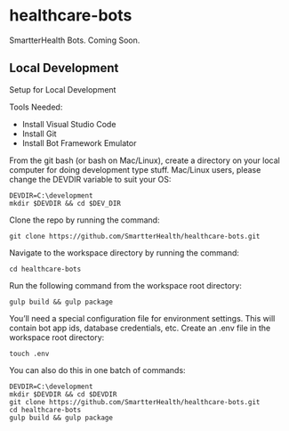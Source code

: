 # healthcare-bots
SmartterHealth Bots. Coming Soon.

## Local Development
Setup for Local Development 

Tools Needed: 

* Install Visual Studio Code
* Install Git 
* Install Bot Framework Emulator

From the git bash (or bash on Mac/Linux), create a directory on your local computer for doing development type stuff. Mac/Linux users, please change the DEVDIR variable to suit your OS:

	DEVDIR=C:\development
	mkdir $DEVDIR && cd $DEV_DIR
	
Clone the repo by running the command:

	git clone https://github.com/SmartterHealth/healthcare-bots.git

Navigate to the workspace directory by running the command: 

	cd healthcare-bots

Run the following command from the workspace root directory: 

	gulp build && gulp package
	
You’ll need a special configuration file for environment settings. This will contain bot app ids, database credentials, etc. Create an .env file in the workspace root directory: 

	touch .env
	
You can also do this in one batch of commands:

	DEVDIR=C:\development
	mkdir $DEVDIR && cd $DEVDIR
	git clone https://github.com/SmartterHealth/healthcare-bots.git
	cd healthcare-bots
	gulp build && gulp package
	

